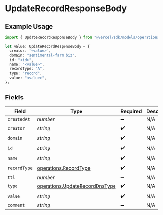 # UpdateRecordResponseBody

## Example Usage

```typescript
import { UpdateRecordResponseBody } from "@vercel/sdk/models/operations/updaterecord.js";

let value: UpdateRecordResponseBody = {
  creator: "<value>",
  domain: "sentimental-farm.biz",
  id: "<id>",
  name: "<value>",
  recordType: "A",
  type: "record",
  value: "<value>",
};
```

## Fields

| Field                                                                            | Type                                                                             | Required                                                                         | Description                                                                      |
| -------------------------------------------------------------------------------- | -------------------------------------------------------------------------------- | -------------------------------------------------------------------------------- | -------------------------------------------------------------------------------- |
| `createdAt`                                                                      | *number*                                                                         | :heavy_minus_sign:                                                               | N/A                                                                              |
| `creator`                                                                        | *string*                                                                         | :heavy_check_mark:                                                               | N/A                                                                              |
| `domain`                                                                         | *string*                                                                         | :heavy_check_mark:                                                               | N/A                                                                              |
| `id`                                                                             | *string*                                                                         | :heavy_check_mark:                                                               | N/A                                                                              |
| `name`                                                                           | *string*                                                                         | :heavy_check_mark:                                                               | N/A                                                                              |
| `recordType`                                                                     | [operations.RecordType](../../models/operations/recordtype.md)                   | :heavy_check_mark:                                                               | N/A                                                                              |
| `ttl`                                                                            | *number*                                                                         | :heavy_minus_sign:                                                               | N/A                                                                              |
| `type`                                                                           | [operations.UpdateRecordDnsType](../../models/operations/updaterecorddnstype.md) | :heavy_check_mark:                                                               | N/A                                                                              |
| `value`                                                                          | *string*                                                                         | :heavy_check_mark:                                                               | N/A                                                                              |
| `comment`                                                                        | *string*                                                                         | :heavy_minus_sign:                                                               | N/A                                                                              |